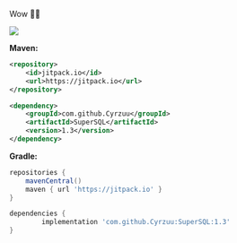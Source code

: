 Wow 🤣🤣

[![](https://jitpack.io/v/Cyrzuu/SuperSQL.svg)](https://jitpack.io/#Cyrzuu/SuperSQL)

**Maven:** 
```xml
<repository>
    <id>jitpack.io</id>
    <url>https://jitpack.io</url>
</repository>

<dependency>
    <groupId>com.github.Cyrzuu</groupId>
    <artifactId>SuperSQL</artifactId>
    <version>1.3</version>
</dependency>
```

**Gradle:**
```groovy
repositories {
    mavenCentral()
    maven { url 'https://jitpack.io' }
}

dependencies {
        implementation 'com.github.Cyrzuu:SuperSQL:1.3'
}
```
